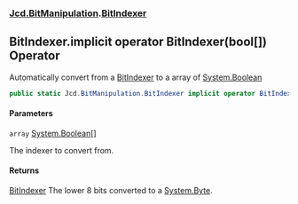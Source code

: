 ### [Jcd.BitManipulation](Jcd.BitManipulation.md 'Jcd.BitManipulation').[BitIndexer](Jcd.BitManipulation.BitIndexer.md 'Jcd.BitManipulation.BitIndexer')

## BitIndexer.implicit operator BitIndexer(bool[]) Operator

Automatically convert from a [BitIndexer](Jcd.BitManipulation.BitIndexer.md 'Jcd.BitManipulation.BitIndexer') to a array of [System.Boolean](https://docs.microsoft.com/en-us/dotnet/api/System.Boolean 'System.Boolean')

```csharp
public static Jcd.BitManipulation.BitIndexer implicit operator BitIndexer(bool[] array);
```
#### Parameters

<a name='Jcd.BitManipulation.BitIndexer.op_ImplicitJcd.BitManipulation.BitIndexer(bool[]).array'></a>

`array` [System.Boolean](https://docs.microsoft.com/en-us/dotnet/api/System.Boolean 'System.Boolean')[[]](https://docs.microsoft.com/en-us/dotnet/api/System.Array 'System.Array')

The indexer to convert from.

#### Returns
[BitIndexer](Jcd.BitManipulation.BitIndexer.md 'Jcd.BitManipulation.BitIndexer')
The lower 8 bits converted to a [System.Byte](https://docs.microsoft.com/en-us/dotnet/api/System.Byte 'System.Byte').